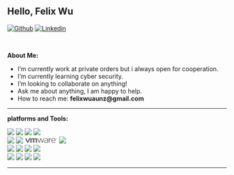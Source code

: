 <!-- Your title -->
## Hello, Felix Wu

<!-- Your badges
You can use the website to generate badges: https://shields.io/
-->

[![Github](https://img.shields.io/badge/-Github-000?style=flat&logo=Github&logoColor=white)](https://github.com/felixwuproject)
[![Linkedin](https://img.shields.io/badge/-LinkedIn-blue?style=flat&logo=Linkedin&logoColor=white)](https://www.linkedin.com/in/felix-wu-961330180/)

&nbsp;

<!-- Talking about you -->
**About Me:**

- I’m currently work at private orders but i always open for cooperation.
- I’m currently learning cyber security.
- I’m looking to collaborate on anything!
- Ask me about anything, I am happy to help.
- How to reach me: __felixwuaunz@gmail.com__

---

**platforms and Tools:**

<p>
  <code><img width="15%" src="https://www.vectorlogo.zone/logos/splunk/splunk-ar21.svg"></code>
  <code><img width="15%" src="https://www.vectorlogo.zone/logos/elasticco_kibana/elasticco_kibana-ar21.svg"></code>
  <code><img width="15%" src="https://www.vectorlogo.zone/logos/wireshark/wireshark-ar21.svg"></code>
  <code><img width="15%" src="https://logixtree.in/wp-content/uploads/2017/01/metaexploid.jpg"></code>
  <br />
  <code><img width="15%" src="https://www.vectorlogo.zone/logos/microsoft_azure/microsoft_azure-ar21.svg"></code>
  <code><img width="15%" src="https://www.vectorlogo.zone/logos/virtualbox/virtualbox-ar21.svg"></code>
  <code><img width="15%" src="https://raw.githubusercontent.com/cncf/landscape/7eef56028ea6db63394e15478a01666e1942b5ad/hosted_logos/vmware.svg"></code>
  <code><img width="15%" src="https://www.vectorlogo.zone/logos/amazon_aws/amazon_aws-ar21.svg"></code>
  <br />
  <code><img width="15%" src="https://www.vectorlogo.zone/logos/docker/docker-ar21.svg"></code>
  <code><img width="15%" src="https://www.vectorlogo.zone/logos/ubuntu/ubuntu-ar21.svg"></code>
  <code><img width="15%" src="https://raw.githubusercontent.com/simple-icons/simple-icons/74c824a960f1f6c8640bc8cb678f1bf4c9e0669f/icons/kalilinux.svg"></code>
  <code><img width="15%" src="https://www.vectorlogo.zone/logos/mysql/mysql-ar21.svg"></code>
  <br />
  <code><img width="15%" src="https://www.vectorlogo.zone/logos/jestjsio/jestjsio-ar21.svg"></code>
  <code><img width="15%" src="https://www.vectorlogo.zone/logos/mochajs/mochajs-ar21.svg"></code>
  <code><img width="15%" src="https://www.vectorlogo.zone/logos/chaijs/chaijs-ar21.svg"></code>
  <code><img width="15%" src="https://www.vectorlogo.zone/logos/jupyter/jupyter-ar21.svg"></code>
  <br />
  
  ---
